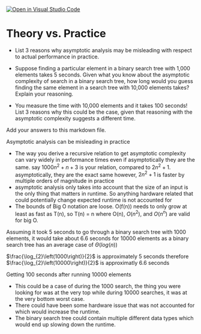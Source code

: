 [![Open in Visual Studio Code](https://classroom.github.com/assets/open-in-vscode-718a45dd9cf7e7f842a935f5ebbe5719a5e09af4491e668f4dbf3b35d5cca122.svg)](https://classroom.github.com/online_ide?assignment_repo_id=11754416&assignment_repo_type=AssignmentRepo)
# Theory vs. Practice

- List 3 reasons why asymptotic analysis may be misleading with respect to
  actual performance in practice.

- Suppose finding a particular element in a binary search tree with 1,000
  elements takes 5 seconds. Given what you know about the asymptotic complexity
  of search in a binary search tree, how long would you guess finding the same
  element in a search tree with 10,000 elements takes? Explain your reasoning.

- You measure the time with 10,000 elements and it takes 100 seconds! List 3
  reasons why this could be the case, given that reasoning with the asymptotic
  complexity suggests a different time.

Add your answers to this markdown file.

Asymptotic analysis can be misleading in practice
- The way you derive a recursive relation to get asymptotic complexity can vary widely in performance times even if asymptotically they are the same. say $1000n^2+n+3$ is your relation, compared to $2n^2+1$. asymptotically, they are the exact same however, $2n^2+1$ is faster by multiple orders of magnitude in practice
- asymptotic analysis only takes into account that the size of an input is the only thing that matters in runtime. So anything hardware related that could potentially change expected runtime is not accounted for
- The bounds of Big O notation are loose. O(f(n)) needs to only grow at least as fast as T(n), so T(n) = n where O(n), $O(n^2)$, and $O(n^n)$ are valid for big O.

Assuming it took 5 seconds to go through a binary search tree with 1000 elements, it would take about 6.6 seconds for 10000 elements as a binary search tree has an average case of $\Theta(log(n))$

$\frac{\log_{2}\left(1000\right)}{2}$ is approximately 5 seconds therefore $\frac{\log_{2}\left(10000\right)}{2}$ is approximatly 6.6 seconds

Getting 100 seconds after running 10000 elements
- This could be a case of during the 1000 search, the thing you were looking for was at the very top while during 10000 searches, it was at the very bottom worst case.
- There could have been some hardware issue that was not accounted for which would increase the runtime.
- The binary search tree could contain multiple different data types which would end up slowing down the runtime.



